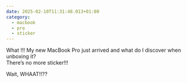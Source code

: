 ```yaml
---
date: 2025-02-10T11:31:48.013+01:00
category:
  - macbook
  - pro
  - sticker
---
```


What !!! 
My new MacBook Pro just arrived and what do I discover when unboxing it?  
There’s no more sticker!!! 

Wait, WHAAT!!?? 
